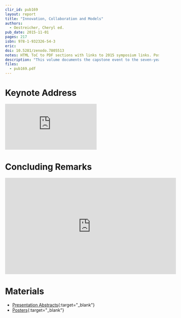 ```yaml
---
clir_id: pub169
layout: report
title: "Innovation, Collaboration and Models"
authors: 
  - Oestreicher, Cheryl ed.
pub_date: 2015-11-01
pages: 217
isbn: 978-1-932326-54-3
eric:
doi: 10.5281/zenodo.7805513
notes: HTML ToC to PDF sections with links to 2015 symposium links. Posters should be migrated to Zenodo and create an archival version of the symposium.
description: "This volume documents the capstone event to the seven-year [Cataloging Hidden Special Collections and Archives program](https://www.clir.org/hiddencollections/), funded by The Andrew W. Mellon Foundation. The two-day symposium and unconference brought together more than 180 participants, including many past and current grant recipients. In the proceedings, more than 20 symposium presenters examine inter-institutional collaboration, student and faculty involvement, cataloging, arrangement and description, audiovisual collections, science collections, and outreach."
files:
  - pub169.pdf
---
```


# Keynote Address

<div class="ratio ratio-16x9">
<iframe src="https://www.youtube.com/embed/-fr08CToy2E" title="YouTube video player" frameborder="0" allow="accelerometer; autoplay; clipboard-write; encrypted-media; gyroscope; picture-in-picture; web-share" allowfullscreen></iframe>
</div>

# Concluding Remarks

<div class="ratio ratio-16x9">
<iframe width="560" height="315" src="https://www.youtube.com/embed/YecaHMYQel0" title="YouTube video player" frameborder="0" allow="accelerometer; autoplay; clipboard-write; encrypted-media; gyroscope; picture-in-picture; web-share" allowfullscreen></iframe>
</div>

# Materials

* [Presentation Abstracts](https://www.clir.org/hiddencollections/2015-symposium-unconference/symposium-abstracts/){:target="_blank"}
* [Posters](https://www.clir.org/hiddencollections/2015-symposium-unconference/poster/){:target="_blank"}